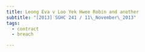 ```yaml
---
title: Leong Eva v Loo Yek Hwee Robin and another 
subtitle: "[2013] SGHC 241 / 11\_November\_2013"
tags:
  - contract
  - breach

---
```


